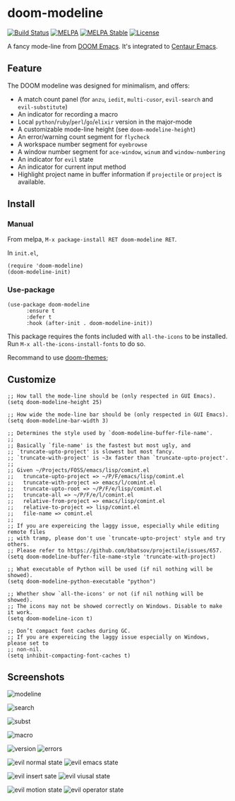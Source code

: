 # doom-modeline

[![Build Status](https://travis-ci.org/seagle0128/doom-modeline.svg?branch=master)](https://travis-ci.org/seagle0128/doom-modeline)
[![MELPA](https://melpa.org/packages/doom-modeline-badge.svg)](https://melpa.org/#/doom-modeline)
[![MELPA Stable](https://stable.melpa.org/packages/doom-modeline-badge.svg)](https://stable.melpa.org/#/doom-modeline)
[![License](http://img.shields.io/:license-gpl3-blue.svg)](http://www.gnu.org/licenses/gpl-3.0.html)

A fancy mode-line from [DOOM Emacs](https://github.com/hlissner/doom-emacs/tree/master/modules/ui/doom-modeline).
It's integrated to [Centaur Emacs](https://github.com/seagle0128/.emacs.d).

## Feature

The DOOM modeline was designed for minimalism, and offers:

- A match count panel (for `anzu`, `iedit`, `multi-cusor`, `evil-search` and `evil-substitute`)
- An indicator for recording a macro
- Local `python`/`ruby`/`perl`/`go`/`elixir` version in the major-mode
- A customizable mode-line height (see `doom-modeline-height`)
- An error/warning count segment for `flycheck`
- A workspace number segment for `eyebrowse`
- A window number segment for `ace-window`, `winum` and `window-numbering`
- An indicator for `evil` state
- An indicator for current input method
- Highlight project name in buffer information if `projectile` or `project` is available.

## Install

### Manual

From melpa, `M-x package-install RET doom-modeline RET`.

In `init.el`,

``` emacs-lisp
(require 'doom-modeline)
(doom-modeline-init)
```

### Use-package

``` emacs-lisp
(use-package doom-modeline
      :ensure t
      :defer t
      :hook (after-init . doom-modeline-init))
```

This package requires the fonts included with `all-the-icons` to be installed.
Run `M-x all-the-icons-install-fonts` to do so.

Recommand to use [doom-themes](https://github.com/hlissner/emacs-doom-themes);

## Customize

``` emacs-lisp
;; How tall the mode-line should be (only respected in GUI Emacs).
(setq doom-modeline-height 25)

;; How wide the mode-line bar should be (only respected in GUI Emacs).
(setq doom-modeline-bar-width 3)

;; Determines the style used by `doom-modeline-buffer-file-name'.
;;
;; Basically `file-name' is the fastest but most ugly, and
;; `truncate-upto-project' is slowest but most fancy.
;; `truncate-with-project' is ~3x faster than `truncate-upto-project'.
;;
;; Given ~/Projects/FOSS/emacs/lisp/comint.el
;;   truncate-upto-project => ~/P/F/emacs/lisp/comint.el
;;   truncate-with-project => emacs/l/comint.el
;;   truncate-upto-root => ~/P/F/e/lisp/comint.el
;;   truncate-all => ~/P/F/e/l/comint.el
;;   relative-from-project => emacs/lisp/comint.el
;;   relative-to-project => lisp/comint.el
;;   file-name => comint.el
;;
;; If you are expereicing the laggy issue, especially while editing remote files
;; with tramp, please don't use `truncate-upto-project' style and try others.
;; Please refer to https://github.com/bbatsov/projectile/issues/657.
(setq doom-modeline-buffer-file-name-style 'truncate-with-project)

;; What executable of Python will be used (if nil nothing will be showed).
(setq doom-modeline-python-executable "python")

;; Whether show `all-the-icons' or not (if nil nothing will be showed).
;; The icons may not be showed correctly on Windows. Disable to make it work.
(setq doom-modeline-icon t)

;; Don’t compact font caches during GC.
;; If you are expereicing the laggy issue especially on Windows, please set to
;; non-nil.
(setq inhibit-compacting-font-caches t)
```

## Screenshots

![modeline](https://github.com/hlissner/doom-emacs/raw/screenshots/ml.png)

![search](https://github.com/hlissner/doom-emacs/raw/screenshots/ml-search.png)

![subst](https://github.com/hlissner/doom-emacs/raw/screenshots/ml-subst.png)

![macro](https://github.com/hlissner/doom-emacs/raw/screenshots/ml-macro.png)

![version](https://github.com/hlissner/doom-emacs/raw/screenshots/ml-version.png)
![errors](https://github.com/hlissner/doom-emacs/raw/screenshots/ml-errors.png)

![evil normal state](https://user-images.githubusercontent.com/140797/43999448-135ba3c6-9e3f-11e8-93cc-cb5d673a2d0e.png)
![evil emacs state](https://user-images.githubusercontent.com/140797/43999468-6763b42c-9e3f-11e8-8f1c-f4d85cc583b8.png)

![evil insert sate](https://user-images.githubusercontent.com/140797/43999462-5261ac64-9e3f-11e8-8da5-26a6e8cbf04b.png)
![evil viusal state](https://user-images.githubusercontent.com/140797/43999464-5b2dd034-9e3f-11e8-80ba-0fc8af3599a3.png)

![evil motion state](https://user-images.githubusercontent.com/140797/43999480-88548abc-9e3f-11e8-9d78-759546050a12.png)
![evil operator state](https://user-images.githubusercontent.com/140797/43999484-9a7ea40c-9e3f-11e8-8b2b-c7c46aeece1f.png)
